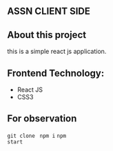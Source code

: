 ## ASSN CLIENT SIDE

## About this project 
this is a simple react js application.

## Frontend Technology:
* React JS
* CSS3

## For observation 
<code>git clone <repo-link></code>
<code>npm i</code>
<code>npm start</code>
